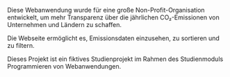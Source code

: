 Diese Webanwendung wurde für eine große Non-Profit-Organisation entwickelt, 
um mehr Transparenz über die jährlichen CO₂-Emissionen von Unternehmen und Ländern zu schaffen. 

Die Webseite ermöglicht es, Emissionsdaten einzusehen, zu sortieren und zu filtern.

Dieses Projekt ist ein fiktives Studienprojekt im Rahmen des Studienmoduls Programmieren von Webanwendungen.
